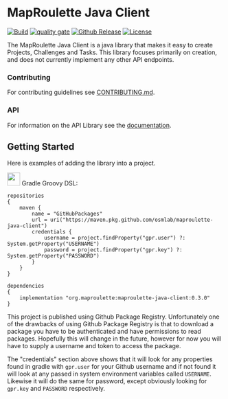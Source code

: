 # MapRoulette Java Client

[![Build](https://github.com/osmlab/maproulette-java-client/workflows/Build/badge.svg)](#)
[![quality gate](https://sonarcloud.io/api/project_badges/measure?project=org.maproulette.client%3Amaproulette-java-client&metric=alert_status)](https://sonarcloud.io/dashboard?id=org.maproulette.client%3Amaproulette-java-client)
[![Github Release](https://img.shields.io/github/v/release/osmlab/maproulette-java-client)](https://github.com/osmlab/maproulette-java-client/packages/60203)
[![License](https://img.shields.io/badge/License-Apache%202.0-blue.svg)](https://opensource.org/licenses/Apache-2.0)

The MapRoulette Java Client is a java library that makes it easy to create Projects, Challenges and Tasks. This library focuses primarily on creation, and does not currently implement any other API endpoints.

### Contributing

For contributing guidelines see [CONTRIBUTING.md](CONTRIBUTING.md).

### API

For information on the API Library see the [documentation](docs/using.md).

## Getting Started

Here is examples of adding the library into a project.

<img src="https://search.maven.org/assets/images/gradle.png" width="30" height="30"/> Gradle Groovy DSL:

```
repositories 
{
    maven {
        name = "GitHubPackages"
        url = uri("https://maven.pkg.github.com/osmlab/maproulette-java-client")
        credentials {
            username = project.findProperty("gpr.user") ?: System.getProperty("USERNAME")
            password = project.findProperty("gpr.key") ?: System.getProperty("PASSWORD")
        }
    }
}

dependencies
{
    implementation "org.maproulette:maproulette-java-client:0.3.0"
}
```

This project is published using Github Package Registry. Unfortunately one of the drawbacks of using Github Package Registry is that to download a package you have to be authenticated and have permissions to read packages. Hopefully this will change in the future, however for now you will have to supply a username and token to access the package. 

The "credentials" section above shows that it will look for any properties found in gradle with `gpr.user` for your Github username and if not found it will look at any passed in system environment variables called `USERNAME`. Likewise it will do the same for password, except obviously looking for `gpr.key` and `PASSWORD` respectively.